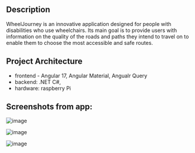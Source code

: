 ## Description
WheelJourney is an innovative application designed for people with disabilities who use wheelchairs. Its main goal is to provide users with information on the quality of the roads and paths they intend to travel on to enable them to choose the most accessible and safe routes.

## Project Architecture

- frontend - Angular 17, Angular Material, Angualr Query
- backend: .NET C#,
- hardware: raspberry Pi

## Screenshots from app: 
![image](https://github.com/Galaktyczne-Bambiki/HackCarpathia/assets/33430525/155cd03d-33e4-44b0-92a3-22a7b8ec7d7a)

![image](https://github.com/Galaktyczne-Bambiki/HackCarpathia/assets/33430525/6f296b9e-b69d-4b57-adb8-bae8a68ebad2)

![image](https://github.com/Galaktyczne-Bambiki/HackCarpathia/assets/33430525/6ad1398a-72a9-4423-a38e-bab87672b860)


